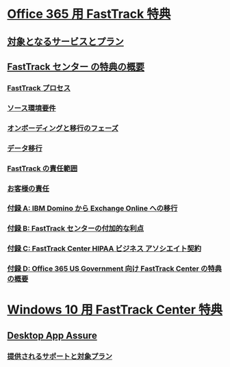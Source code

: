 # [Office 365 用 FastTrack 特典](O365-fasttrack-benefit-for-office-365.md)
## [対象となるサービスとプラン](O365-eligible-services-and-plans.md)
## [FastTrack センター の特典の概要](O365-fasttrack-benefit-overview.md)
### [FastTrack プロセス](O365-fasttrack-process.md)
### [ソース環境要件](O365-source-environment-expectations.md)
### [オンボーディングと移行のフェーズ](O365-onboarding-and-migration.md)
### [データ移行](O365-data-migration.md)
### [FastTrack の責任範囲](O365-fasttrack-responsibilities.md)
### [お客様の責任](O365-your-responsibilities.md)
### [付録 A: IBM Domino から Exchange Online への移行](O365-from-ibm-domino-to-exchange-online.md)
### [付録 B: FastTrack センターの付加的な利点](O365-fasttrack-additional-benefits.md)
### [付録 C: FastTrack Center HIPAA ビジネス アソシエイト契約](O365-hipaa-business-associate-agreement.md)
### [付録 D: Office 365 US Government 向け FastTrack Center の特典の概要](US-Gov-appendix-overview.md)
# [Windows 10 用 FastTrack Center 特典](Win-10-fasttrack-benefit-for-Windows-10.md)
## [Desktop App Assure](Win-10-desktop-app-assure.md)
### [提供されるサポートと対象プラン](Win-10-daa-assistance-offered-and-plans.md)